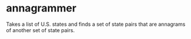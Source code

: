 annagrammer
===========

Takes a list of U.S. states and finds a set of state pairs that are annagrams of another set of state pairs. 
